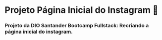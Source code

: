 # Projeto Página Inicial do Instagram :iphone:

### Projeto da DIO Santander Bootcamp Fullstack: Recriando a página inicial do instagram.


